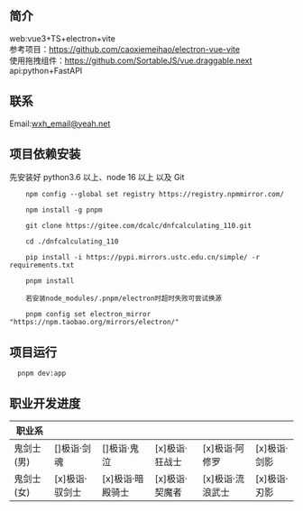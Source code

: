 ## 简介

web:vue3+TS+electron+vite<br> 参考项目：https://github.com/caoxiemeihao/electron-vue-vite <br>使用拖拽组件：https://github.com/SortableJS/vue.draggable.next <br> api:python+FastAPI

## 联系

Email:wxh_email@yeah.net

## 项目依赖安装

先安装好 python3.6 以上、node 16 以上 以及 Git

```
    npm config --global set registry https://registry.npmmirror.com/

    npm install -g pnpm

    git clone https://gitee.com/dcalc/dnfcalculating_110.git

    cd ./dnfcalculating_110

    pip install -i https://pypi.mirrors.ustc.edu.cn/simple/ -r requirements.txt

    pnpm install

    若安装node_modules/.pnpm/electron时超时失败可尝试换源

    pnpm config set electron_mirror "https://npm.taobao.org/mirrors/electron/"

```

## 项目运行

```
  pnpm dev:app
```

## 职业开发进度

| 职业系     |                |                  |                |                  |              |
| ---------- | -------------- | ---------------- | -------------- | ---------------- | ------------ |
| 鬼剑士(男) | []极诣·剑魂    | []极诣·鬼泣      | [x]极诣·狂战士 | [x]极诣·阿修罗   | [x]极诣·剑影 |
| 鬼剑士(女) | [x]极诣·驭剑士 | [x]极诣·暗殿骑士 | [x]极诣·契魔者 | [x]极诣·流浪武士 | [x]极诣·刃影 |
